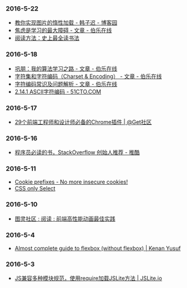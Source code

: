### 2016-5-22<br />
+ [教你实现图片的惰性加载 - 韩子迟 - 博客园](http://www.cnblogs.com/zichi/p/5021697.html)<br />
+ [焦虑是学习的最大障碍 - 文章 - 伯乐在线](http://blog.jobbole.com/101312/)<br />
+ [阅读方法：史上最全读书法](http://mp.weixin.qq.com/s?__biz=MjM5OTA3MjUwMA==&mid=205263526&idx=2&sn=21b5ca4a0699153f36131d3983a5f7d1#rd)<br />

### 2016-5-18<br />
+ [巩朋：我的算法学习之路 - 文章 - 伯乐在线](http://blog.jobbole.com/67348/)<br />
+ [字符集和字符编码（Charset & Encoding） - 文章 - 伯乐在线](http://blog.jobbole.com/86813/)<br />
+ [字符编码常识及问题解析 - 文章 - 伯乐在线](http://blog.jobbole.com/76376/)<br />
+ [2.14.1 ASCII字符编码 - 51CTO.COM](http://book.51cto.com/art/201202/318141.htm)<br />

### 2016-5-17<br />
+ [29个前端工程师和设计师必备的Chrome插件 | @Get社区](http://get.ftqq.com/8215.get)<br />

### 2016-5-16<br />
+ [程序员必读的书，StackOverflow 创始人推荐 - 推酷](http://www.tuicool.com/articles/EzQvIvY)<br />

### 2016-5-11<br />
+ [Cookie prefixes - No more insecure cookies!](https://chloe.re/2016/04/27/cookieprefixes/)<br />
+ [CSS only Select](http://codepen.io/udyux/pen/KzJQea)<br />

### 2016-5-10<br />
+ [图灵社区 : 阅读 : 前端高性能动画最佳实践](http://www.ituring.com.cn/article/214754)<br />

### 2016-5-4<br />
+ [Almost complete guide to flexbox (without flexbox) | Kenan Yusuf](http://kyusuf.com/post/almost-complete-guide-to-flexbox-without-flexbox)<br />

### 2016-5-3<br />
+ [JS兼容多种模块规范，使用require加载JSLite方法 | JSLite.io](http://jslite.io/2015/08/02/js%E5%85%BC%E5%AE%B9%E5%A4%9A%E7%A7%8D%E6%A8%A1%E5%9D%97%E8%A7%84%E8%8C%83%EF%BC%8C%E4%BD%BF%E7%94%A8require%E5%8A%A0%E8%BD%BDJSLite%E6%96%B9%E6%B3%95/)<br />